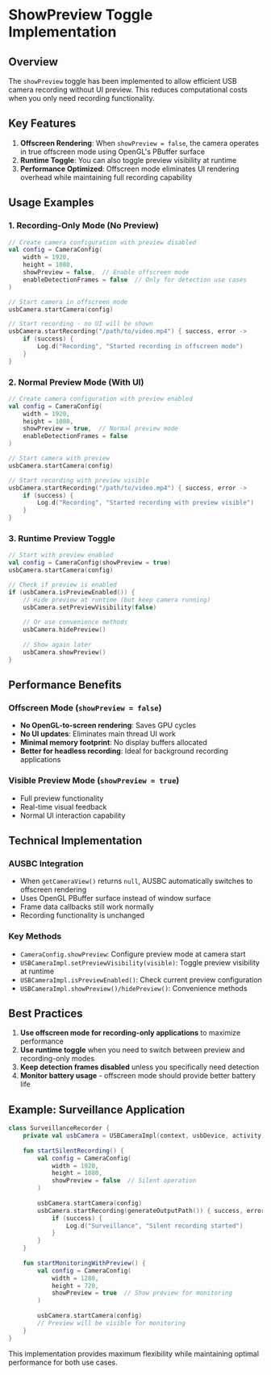 # ShowPreview Toggle Implementation

## Overview

The `showPreview` toggle has been implemented to allow efficient USB camera recording without UI preview. This reduces computational costs when you only need recording functionality.

## Key Features

1. **Offscreen Rendering**: When `showPreview = false`, the camera operates in true offscreen mode using OpenGL's PBuffer surface
2. **Runtime Toggle**: You can also toggle preview visibility at runtime
3. **Performance Optimized**: Offscreen mode eliminates UI rendering overhead while maintaining full recording capability

## Usage Examples

### 1. Recording-Only Mode (No Preview)

```kotlin
// Create camera configuration with preview disabled
val config = CameraConfig(
    width = 1920,
    height = 1080,
    showPreview = false,  // Enable offscreen mode
    enableDetectionFrames = false  // Only for detection use cases
)

// Start camera in offscreen mode
usbCamera.startCamera(config)

// Start recording - no UI will be shown
usbCamera.startRecording("/path/to/video.mp4") { success, error ->
    if (success) {
        Log.d("Recording", "Started recording in offscreen mode")
    }
}
```

### 2. Normal Preview Mode (With UI)

```kotlin
// Create camera configuration with preview enabled
val config = CameraConfig(
    width = 1920,
    height = 1080,
    showPreview = true,  // Normal preview mode
    enableDetectionFrames = false
)

// Start camera with preview
usbCamera.startCamera(config)

// Start recording with preview visible
usbCamera.startRecording("/path/to/video.mp4") { success, error ->
    if (success) {
        Log.d("Recording", "Started recording with preview visible")
    }
}
```

### 3. Runtime Preview Toggle

```kotlin
// Start with preview enabled
val config = CameraConfig(showPreview = true)
usbCamera.startCamera(config)

// Check if preview is enabled
if (usbCamera.isPreviewEnabled()) {
    // Hide preview at runtime (but keep camera running)
    usbCamera.setPreviewVisibility(false)
    
    // Or use convenience methods
    usbCamera.hidePreview()
    
    // Show again later
    usbCamera.showPreview()
}
```

## Performance Benefits

### Offscreen Mode (`showPreview = false`)
- **No OpenGL-to-screen rendering**: Saves GPU cycles
- **No UI updates**: Eliminates main thread UI work
- **Minimal memory footprint**: No display buffers allocated
- **Better for headless recording**: Ideal for background recording applications

### Visible Preview Mode (`showPreview = true`)
- Full preview functionality
- Real-time visual feedback
- Normal UI interaction capability

## Technical Implementation

### AUSBC Integration
- When `getCameraView()` returns `null`, AUSBC automatically switches to offscreen rendering
- Uses OpenGL PBuffer surface instead of window surface
- Frame data callbacks still work normally
- Recording functionality is unchanged

### Key Methods
- `CameraConfig.showPreview`: Configure preview mode at camera start
- `USBCameraImpl.setPreviewVisibility(visible)`: Toggle preview visibility at runtime
- `USBCameraImpl.isPreviewEnabled()`: Check current preview configuration
- `USBCameraImpl.showPreview()/hidePreview()`: Convenience methods

## Best Practices

1. **Use offscreen mode for recording-only applications** to maximize performance
2. **Use runtime toggle** when you need to switch between preview and recording-only modes
3. **Keep detection frames disabled** unless you specifically need detection
4. **Monitor battery usage** - offscreen mode should provide better battery life

## Example: Surveillance Application

```kotlin
class SurveillanceRecorder {
    private val usbCamera = USBCameraImpl(context, usbDevice, activity)
    
    fun startSilentRecording() {
        val config = CameraConfig(
            width = 1920,
            height = 1080,
            showPreview = false  // Silent operation
        )
        
        usbCamera.startCamera(config)
        usbCamera.startRecording(generateOutputPath()) { success, error ->
            if (success) {
                Log.d("Surveillance", "Silent recording started")
            }
        }
    }
    
    fun startMonitoringWithPreview() {
        val config = CameraConfig(
            width = 1280,
            height = 720,
            showPreview = true  // Show preview for monitoring
        )
        
        usbCamera.startCamera(config)
        // Preview will be visible for monitoring
    }
}
```

This implementation provides maximum flexibility while maintaining optimal performance for both use cases.
